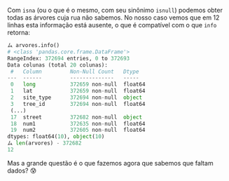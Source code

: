 Com `isna` (ou o que é o mesmo, com seu sinônimo `isnull`) podemos obter todas as árvores cuja rua não sabemos. No nosso caso vemos que em 12 linhas esta informação está ausente, o que é compatível com o que `info` retorna:

```python
ム arvores.info()
# <class 'pandas.core.frame.DataFrame'>
RangeIndex: 372694 entries, 0 to 372693
Data colunas (total 20 colunas):
 #   Column         Non-Null Count   Dtype  
---  ------         --------------   -----  
 0   long           372659 non-null  float64
 1   lat            372659 non-null  float64
 2   site_type      372694 non-null  object
 3   tree_id        372694 non-null  float64
 (...)
 17  street         372682 non-null  object
 18  num1           372635 non-null  float64
 19  num2           372605 non-null  float64
dtypes: float64(10), object(10)
ム len(arvores) - 372682
12
```

Mas a grande questão é o que fazemos agora que sabemos que faltam dados? 😰
